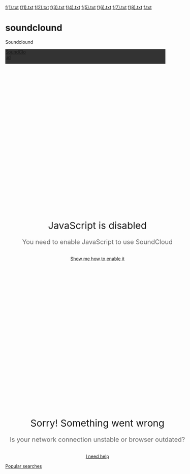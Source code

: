 [f(1).txt](https://github.com/muhammaddzaky/soundclound/files/6759476/f.1.txt)
[f(1).txt](https://github.com/muhammaddzaky/soundclound/files/6759477/f.1.txt)
[f(2).txt](https://github.com/muhammaddzaky/soundclound/files/6759478/f.2.txt)
[f(3).txt](https://github.com/muhammaddzaky/soundclound/files/6759479/f.3.txt)
[f(4).txt](https://github.com/muhammaddzaky/soundclound/files/6759480/f.4.txt)
[f(5).txt](https://github.com/muhammaddzaky/soundclound/files/6759481/f.5.txt)
[f(6).txt](https://github.com/muhammaddzaky/soundclound/files/6759482/f.6.txt)
[f(7).txt](https://github.com/muhammaddzaky/soundclound/files/6759483/f.7.txt)
[f(8).txt](https://github.com/muhammaddzaky/soundclound/files/6759484/f.8.txt)
[f.txt](https://github.com/muhammaddzaky/soundclound/files/6759485/f.txt)
# soundclound
Soundclound
<html lang="en">
<head>
<meta charset="utf-8">
<meta name="theme-color" content="#333">
<link rel="dns-prefetch" href="//style.sndcdn.com">
<link rel="dns-prefetch" href="//a-v2.sndcdn.com">
<link rel="dns-prefetch" href="//api-v2.soundcloud.com">
<link rel="dns-prefetch" href="//sb.scorecardresearch.com">
<link rel="dns-prefetch" href="//secure.quantserve.com">
<link rel="dns-prefetch" href="//eventlogger.soundcloud.com">
<link rel="dns-prefetch" href="//api.soundcloud.com">
<link rel="dns-prefetch" href="//ssl.google-analytics.com">
<link rel="dns-prefetch" href="//i1.sndcdn.com">
<link rel="dns-prefetch" href="//i2.sndcdn.com">
<link rel="dns-prefetch" href="//i3.sndcdn.com">
<link rel="dns-prefetch" href="//i4.sndcdn.com">
<link rel="dns-prefetch" href="//wis.sndcdn.com">
<link rel="dns-prefetch" href="//va.sndcdn.com">
<link rel="dns-prefetch" href="//pixel.quantserve.com">
<title>Listen to music and stream podcasts online for free | SoundCloud</title>
<meta content="record, sounds, share, sound, audio, tracks, music, soundcloud" name="keywords">
<meta name="referrer" content="origin">
<meta name="google-site-verification" content="dY0CigqM8Inubs_hgrYMwk-zGchKwrvJLcvI_G8631Q">
<link crossorigin="use-credentials" rel="manifest" href="/webmanifest.json">
<meta name="viewport" content="width=device-width,minimum-scale=1,maximum-scale=1,user-scalable=no">
<meta content="19507961798" property="fb:app_id">
<meta content="SoundCloud" property="og:site_name">
<meta content="SoundCloud" property="twitter:site">
<meta content="SoundCloud" property="twitter:app:name:iphone">
<meta content="336353151" property="twitter:app:id:iphone">
<meta content="SoundCloud" property="twitter:app:name:ipad">
<meta content="336353151" property="twitter:app:id:ipad">
<meta content="SoundCloud" property="twitter:app:name:googleplay">
<meta content="com.soundcloud.android" property="twitter:app:id:googleplay">
<link href="/sc-opensearch.xml" rel="search" title="SoundCloud search" type="application/opensearchdescription+xml">
<meta name="description" content="Discover and play over 265 million music tracks. Join the world’s largest online community of artists, bands, DJs, and audio creators."><meta property="twitter:app:name:iphone" content="SoundCloud"><meta property="twitter:app:id:iphone" content="336353151"><meta property="twitter:app:name:ipad" content="SoundCloud"><meta property="twitter:app:id:ipad" content="336353151"><meta property="twitter:app:name:googleplay" content="SoundCloud"><meta property="twitter:app:id:googleplay" content="com.soundcloud.android"><meta property="twitter:card" content="summary_large_image"><meta property="twitter:title" content="Listen to music and stream podcasts online for free | SoundCloud"><meta property="twitter:description" content="Discover and play over 265 million music tracks. Join the world’s largest online community of artists, bands, DJs, and audio creators."><meta property="twitter:image" content="https://a-v2.sndcdn.com/assets/images/meta/soundcloud-unfurl.png"><meta property="al:ios:app_name" content="SoundCloud"><meta property="al:ios:app_store_id" content="336353151"><meta property="al:android:app_name" content="SoundCloud"><meta property="al:android:package" content="com.soundcloud.android"><meta property="al:ios:url" content="soundcloud://page/authentication"><meta property="al:android:url" content="soundcloud://home"><meta property="og:type" content="website"><meta property="og:url" content="https://soundcloud.com/"><meta property="og:title" content="Listen to music and stream podcasts online for free | SoundCloud"><meta property="og:description" content="Discover and play over 265 million music tracks. Join the world’s largest online community of artists, bands, DJs, and audio creators."><meta property="og:image" content="https://a-v2.sndcdn.com/assets/images/meta/soundcloud-unfurl-square.png"><meta property="og:image:secure_url" content="https://a-v2.sndcdn.com/assets/images/meta/soundcloud-unfurl-square.png">
<link rel="canonical" href="https://soundcloud.com/"><link rel="alternate" media="only screen and (max-width: 640px)" href="https://m.soundcloud.com/"><link rel="alternate" href="android-app://com.soundcloud.android/soundcloud/home"><link rel="alternate" href="ios-app://336353151/soundcloud/home">
<meta name="application-name" content="SoundCloud">
<meta name="msapplication-tooltip" content="Launch SoundCloud">
<meta name="msapplication-TileImage" content="https://a-v2.sndcdn.com/assets/images/sc-icons/win8-2dc974a18a.png">
<meta name="msapplication-TileColor" content="#ff5500">
<meta name="msapplication-starturl" content="https://soundcloud.com">
<link href="https://a-v2.sndcdn.com/assets/images/sc-icons/favicon-2cadd14bdb.ico" rel="icon">
<link href="https://a-v2.sndcdn.com/assets/images/sc-icons/ios-a62dfc8fe7.png" rel="apple-touch-icon">
<link href="https://a-v2.sndcdn.com/assets/images/sc-icons/fluid-b4e7a64b8b.png" rel="fluid-icon">
<script>!function(){var o,a,e;function i(a){return a.test(o)}o=window.navigator.userAgent.toLowerCase();var r,n,t,s=void 0!==window.opera&&"[object Opera]"===window.opera.toString(),p=o.match(/\sopr\/([0-9]+)\./),d=i(/chrome/),c=i(/webkit/),m=!d&&i(/safari/),w=!s&&i(/msie/),f=!c&&i(/gecko/);r=p?parseInt(p[1],10):(t=o.match(/(opera|chrome|safari|firefox|msie)\/?\s*(\.?\d+(\.\d+)*)/i))&&(n=o.match(/version\/([.\d]+)/i))?parseInt(n[1],10):t?parseInt(t[2],10):null;var h=i(/mobile|android|iphone|ipod|symbianos|nokia|s60|playbook|playstation/);f&&(e=(a=o.match(/(firefox)\/?\s*(\.?\d+(\.\d+)*)/i))&&a.length>1&&parseInt(a[2],10)>=41),r&&!h&&(d&&!p&&r<40||f&&!p&&!1===e||m&&r<8||w&&r<11||s&&r<13||p&&r<27)&&(window.__sc_abortApp=!0)}()</script>
<link rel="stylesheet" href="https://style.sndcdn.com/css/interstate-a86f07cf94ae5a496b24.css">
<link rel="stylesheet" href="https://a-v2.sndcdn.com/assets/css/app-d9cb187cc365059a40b2.css">
</head>
<body class="sc-classic ot-hide-banner">

<div id="app">
<style>.header{width:100%;background:var(--background-surface-color);height:46px}.sc-classic .header{background:#333}.header__logo{background:var(--background-surface-color)}.sc-classic .header__logo{background:#333}.header__logoLink{background:transparent url(https://a-v2.sndcdn.com/assets/images/header/brand-1b72dd8210.svg) no-repeat 0 11px;background-size:49px 22px;display:block;height:46px;width:49px;margin-right:23px}.sc-classic .header__logoLink{background-image:url(https://a-v2.sndcdn.com/assets/images/header/cloud-e365a472bf.png);background-position-x:12px;background-size:48px 22px;width:69px;margin-right:unset}.header__logoLink:focus{background-color:rgba(255,72,0,.8);outline:0}#header__loading{margin:13px auto 0;width:16px;background:url(https://a-v2.sndcdn.com/assets/images/loader-dark-45940ae3d4.gif) center no-repeat;background-size:16px 16px}@media (-webkit-min-device-pixel-ratio:2),(min-resolution:192dpi),(min-resolution:2dppx){.sc-classic .header__logoLink{background-image:url(https://a-v2.sndcdn.com/assets/images/header/cloud@2x-e5fba4606d.png)}}</style>
<div role="banner" class="header sc-selection-disabled show fixed g-dark g-z-index-header">
<div class="header__inner l-container l-fullwidth">
<div class="header__left left">
<div class="header__logo left">
<a href="/" title="Home" class="header__logoLink sc-border-box sc-ir">SoundCloud</a>
</div>
</div>
<div id="header__loading" class="sc-hidden"></div>
</div>
</div>
<script>window.setTimeout((function(){if(!window.__sc_abortApp){var e=window.document.getElementById("header__loading");e&&(e.className="")}}),6e3)</script>
<style>.errorPage__inner{width:580px;margin:0 auto;position:relative;padding-top:460px;background:url(https://a-v2.sndcdn.com/assets/images/errors/500-e5a180b7a8.png) no-repeat 50% 80px;text-align:center;transition:all 1s linear}.errorTitle{margin-bottom:10px;font-size:30px}.errorText{line-height:28px;color:#666;font-size:20px}.errorButtons{margin-top:30px}@media (max-width:1280px){.errorPage__inner{background-size:80%}}</style>
<noscript class="errorPage__inner">
<div class="errorPage__inner">
<p class="errorTitle">JavaScript is disabled</p>
<p class="errorText sc-font-light">You need to enable JavaScript to use SoundCloud</p>
<div class="errorButtons">
<a href="http://www.enable-javascript.com/" target="_blank" class="sc-button sc-button-medium">Show me how to enable it</a>
</div>
</div>
</noscript>
<noscript></noscript>
<style>#updateBrowserMessage{width:600px;margin:0 auto;position:relative;padding-top:410px;background:url(https://a-v2.sndcdn.com/assets/images/errors/browser-9cdd4e6df7.png) no-repeat 50% 130px;text-align:center;display:none}#updateBrowserMessage .messageText{line-height:26px;font-size:20px;margin-bottom:5px}#updateBrowserMessage .downloadLinks{margin-top:0}</style>
<div id="updateBrowserMessage">
<p class="messageText sc-text-light sc-text-secondary">
Your current browser isn't compatible with SoundCloud. <br>
Please download one of our supported browsers.
<a href="https://help.soundcloud.com/hc/articles/115003564308-Technical-requirements">Need help?</a>
</p>
<div class="downloadLinks sc-type-h3 sc-text-h3 sc-text-light sc-text-secondary">
<a href="http://google.com/chrome" target="_blank" title="Chrome">Chrome</a>
| <a href="http://firefox.com" target="_blank" title="Firefox">Firefox</a> |
<a href="http://apple.com/safari" target="_blank" title="Safari">Safari</a>
|
<a href="http://windows.microsoft.com/ie" target="_blank" title="Internet Explorer">Internet Explorer</a>
</div>
</div>
<script>window.__sc_abortApp&&(window.document.getElementById("updateBrowserMessage").style.display="block")</script>
<div id="error__timeout" class="errorPage__inner sc-hidden">
<p class="errorTitle sc-type-h1 sc-text-h1">Sorry! Something went wrong</p>
<div class="errorText sc-font-light">
<p>Is your network connection unstable or browser outdated?</p>
</div>
<div class="errorButtons">
<a class="sc-button" href="https://help.soundcloud.com" target="_blank" id="try-again">I need help</a>
</div>
</div>
<script>function displayError(){if(!window.__sc_abortApp){var r=window.document,e=r.getElementById("error__timeout"),o=r.getElementById("header__loading");e&&o&&(e.className="errorPage__inner",o.className="sc-hidden")}}window.setTimeout(displayError,15e3),window.onerror=displayError</script>
<p>
<a href="/popular/searches" title="Popular searches">Popular searches</a>
</p>
</div>
<script crossorigin src="https://a-v2.sndcdn.com/assets/51-98a51327.js"></script>
<script crossorigin src="https://a-v2.sndcdn.com/assets/49-dbb40deb.js"></script>
<script src="https://cdn.cookielaw.org/consent/7e62c772-c97a-4d95-8d0a-f99bbeadcf61/otSDKStub.js"
    data-document-language="true" type="text/javascript" charset="UTF-8"
    data-domain-script="7e62c772-c97a-4d95-8d0a-f99bbeadcf61" ></script>
<style>
  body.ot-hide-banner #onetrust-banner-sdk {
    visibility: hidden;
    transform: translateY(110%);
  }
  #onetrust-banner-sdk {
    transition: transform 1s ease 200ms;
    transform: translateY(0%);
  }
  body.ot-hide-banner .onetrust-pc-dark-filter {
    background: initial;
    width: initial;
    height: initial;
    overflow: initial;
    position: initial;
  }
</style>
<script type="text/javascript">
  (function (global) {
    function OptanonWrapper() {
      var activeGroups = (global.OptanonActiveGroups || '').split(',');

      if (Array.isArray(OptanonWrapper.callbacks)) {
        for (var i = 0, max = OptanonWrapper.callbacks.length; i < max; i++) {
          try {
            OptanonWrapper.callbacks[i](activeGroups);
          } catch (e) {}
        }
      }

      OptanonWrapper.isLoaded = true;
    };

    OptanonWrapper.callbacks = [];
    OptanonWrapper.isLoaded = false;

    global.OptanonWrapper = OptanonWrapper;
  }(window));
</script>

<script src="https://a-v2.sndcdn.com/assets/14-b840d9c6.js" crossorigin></script>
<script>window.__sc_version="1625061987"</script>
<script crossorigin src="https://a-v2.sndcdn.com/assets/50-90739198.js"></script>
<script crossorigin src="https://a-v2.sndcdn.com/assets/1-e45dadc2.js"></script>
<script crossorigin src="https://a-v2.sndcdn.com/assets/2-04c29277.js"></script>
<script crossorigin src="https://a-v2.sndcdn.com/assets/3-e6532236.js"></script>
<script crossorigin src="https://a-v2.sndcdn.com/assets/0-e77bef38.js"></script>
<script crossorigin src="https://a-v2.sndcdn.com/assets/48-e4a93b95.js"></script>
<script>!function(e,n){var t,c;e=e.bind(null,n),"function"==typeof window.webpackJsonp?window.webpackJsonp([],{0:e}):(t=n.reduce(function(e,n){return e.concat(n.chunks)},[]).filter(function(e,n,t){return t.indexOf(e)===n}),(c={})[n="__sc_data_rehydration_module__"]=e,(window.webpackJsonp=window.webpackJsonp||[]).push([[],c,[[n].concat(t)]]))}(function(e,n,t,c){var o=Date.now(),a=["resource_type","get","set","addSubmodel","release"];function r(t){var n;return(n=t,a.every(function(e){return e in n.prototype}))?function(e){var n=o;e.lastFetchTime&&(n=e.lastFetchTime,delete e.lastFetchTime),(e=new t(e,{parse:!0,__hydrate:!0})).lastFetchTime=n,e.release()}:t}e.forEach(function(e){try{var n=r(c(e.id));e.data.forEach(function(e){n(e)})}catch(e){}})},[{"id":2024,"chunks":[0],"data":[{"features":["v2_enable_sourcepoint_tcfv2","v2_post_with_caption","v2_direct_support_link","v2_copy_link","v2_enable_onetrust","v2_use_onetrust_eu2","v2_use_onetrust_us","v2_use_new_connect","v2_tags_recent_tracks","v2_enable_pwa","v2_stories","v2_show_pro_unlimited_badge_profile","mobi_use_onetrust_eu1","mobi_use_onetrust_gb","v2_hide_pro_badge_on_avatar","mobi_social_sharing","v2_can_request_verified_badge","v2_test_feature_toggle","v2_snippet_ux_skip_snippets_in_play_queue","mobi_use_onetrust_eu4","featured_artists_banner","v2_repost_redirect_page","v2_use_onetrust_gb","v2_hq_file_storage_release","v2_use_onetrust_eu4","mobi_use_onetrust_eu3","mobi_use_onetrust_elsewhere","v2_show_verified_badge","v2_use_onetrust_eu3","mobi_use_onetrust_us","v2_oscp_german_tax_fields_support","v2_use_onetrust_eu1","v2_enable_sourcepoint","mobi_use_onetrust_eu2","v2_use_onetrust_elsewhere","mobi_sign_in_experiment","mobi_enable_onetrust","v2_can_see_insights","mobi_trinity"]}]},{"id":204,"chunks":[48],"data":[{"allows_messages_from_unfollowed_users":false,"analytics_opt_in":true,"communications_opt_in":true,"targeted_advertising_opt_in":false,"legislation":[]}]},{"id":2037,"chunks":[48],"data":[{"country_code":"ID","country_name":"Indonesia","region":"26","city":"Lubuk Pakam","latitude":3.5619964599609375,"longitude":98.87210083007812}]},{"id":2025,"chunks":[0],"data":[{"v2_listening":{"experiment_name":"copy_link_sharing_on_web","variant_id":2342,"variant_name":"with_copylink"}}]},{"id":1154,"chunks":[0],"data":["59254-508557-537594-573974"]}]);</script>
</body>
</html>
